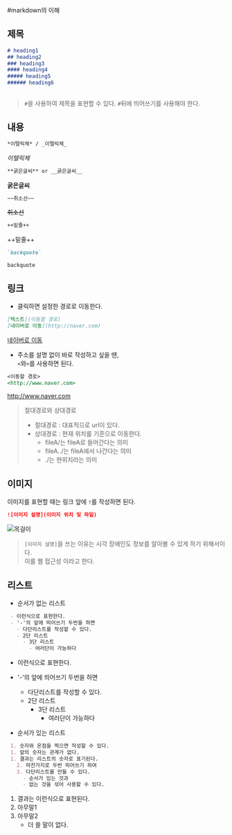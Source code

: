 #markdown의 이해


## 제목
  ```markdown
# heading1
## heading2
### heading3
#### heading4
##### heading5
###### heading6
   
```

> `#`을 사용하여 제목을 표현할 수 있다.
> `#`뒤에 띄어쓰기를 사용해야 한다.

 
## 내용
```markdown
*이텔릭체* / _이텔릭체_
```
*이텔릭체*

```markdown
**굵은글씨** or __굵은글씨__
```
**굵은글씨**
```markdown
~~취소선~~
```
~~취소선~~
```markdown
++밑줄++
```
++밑줄++

```markdown
`backquote`
```
`backquote`

## 링크
- 클릭하면 설정한 경로로 이동한다.
```markdown
[텍스트](이동할 경로)
[네이버로 이동](http://naver.com)
```
[네이버로 이동](http://naver.com)

- 주소를 설명 없이 바로 작성하고 싶을 땐,<br> `<`와`>`를 사용하면 된다.
```markdown
<이동할 경로>
<http://www.naver.com>
```
<http://www.naver.com>
>절대경로와 상대경로
> - 절대경로 : 대표적으로 url이 있다.
> - 상대경로 : 현재 위치를 기준으로 이동한다.
>   - fileA/는 fileA로 들어간다는 의미
>   - fileA../는 fileA에서 나간다는 의미
>   - ./는 현위치라는 의미

## 이미지
이미지를 표현할 때는 링크 앞에 `!`를 작성하면 된다.
```markdown
![이미지 설명](이미지 위치 및 파일)
```
![목걸이](https://s.pstatic.net/shopping.phinf/20170529_2/49f6959a-bb17-4e9d-a634-b98eff48b29b.jpg)
> `[이미지 설명]`을 쓰는 이유는 시각 장애인도 정보를 알아볼 수 있게 하기 위해서이다. <br>이를 웹 접근성 이라고 한다.

## 리스트
- 순서가 없는 리스트
```markdown
 - 이런식으로 표현한다.
 - '-'의 앞에 띄어쓰기 두번을 하면
   - 다단리스트를 작성할 수 있다.
   - 2단 리스트
     - 3단 리스트
       - 여러단이 가능하다
```
 - 이런식으로 표현한다.
 - '-'의 앞에 띄어쓰기 두번을 하면
   - 다단리스트를 작성할 수 있다.
   - 2단 리스트
     - 3단 리스트
       - 여러단이 가능하다

- 순서가 있는 리스트
```markdown
 1. 숫자와 온점을 찍으면 작성할 수 있다.
 1. 앞의 숫자는 관계가 없다.
 1. 결과는 리스트의 숫자로 표기된다.
   2. 마찬가지로 두번 띄어쓰기 하여
   3. 다단리스트를 만들 수 있다. 
     - 순서가 있는 것과
     - 없는 것을 섞어 사용할 수 있다.
```
 1. 결과는 이런식으로 표현된다.
   2. 아무말1
   3. 아무말2
       - 더 쓸 말이 없다.